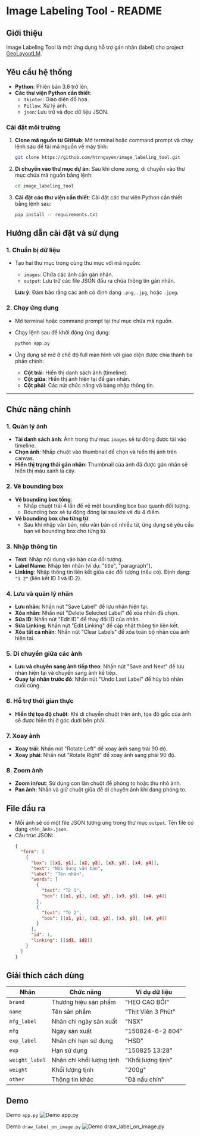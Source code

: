 # Image Labeling Tool - README

## Giới thiệu

Image Labeling Tool là một ứng dụng hỗ trợ gán nhãn (label) cho project [GeoLayoutLM](https://github.com/AlibabaResearch/AdvancedLiterateMachinery/tree/main/DocumentUnderstanding/GeoLayoutLM).

## Yêu cầu hệ thống

-   **Python**: Phiên bản 3.6 trở lên.
-   **Các thư viện Python cần thiết**:
    -   `tkinter`: Giao diện đồ họa.
    -   `Pillow`: Xử lý ảnh.
    -   `json`: Lưu trữ và đọc dữ liệu JSON.

### Cài đặt môi trường

1. **Clone mã nguồn từ GitHub**:
   Mở terminal hoặc command prompt và chạy lệnh sau để tải mã nguồn về máy tính:

    ```bash
    git clone https://github.com/htrnguyen/image_labeling_tool.git
    ```

2. **Di chuyển vào thư mục dự án**:
   Sau khi clone xong, di chuyển vào thư mục chứa mã nguồn bằng lệnh:

    ```bash
    cd image_labeling_tool
    ```

3. **Cài đặt các thư viện cần thiết**:
   Cài đặt các thư viện Python cần thiết bằng lệnh sau:

    ```bash
    pip install -r requirements.txt
    ```

## Hướng dẫn cài đặt và sử dụng

### 1. Chuẩn bị dữ liệu

-   Tạo hai thư mục trong cùng thư mục với mã nguồn:

    -   `images`: Chứa các ảnh cần gán nhãn.
    -   `output`: Lưu trữ các file JSON đầu ra chứa thông tin gán nhãn.

    **Lưu ý**: Đảm bảo rằng các ảnh có định dạng `.png`, `.jpg`, hoặc `.jpeg`.

### 2. Chạy ứng dụng

-   Mở terminal hoặc command prompt tại thư mục chứa mã nguồn.
-   Chạy lệnh sau để khởi động ứng dụng:

    ```bash
    python app.py
    ```

-   Ứng dụng sẽ mở ở chế độ full màn hình với giao diện được chia thành ba phần chính:
    -   **Cột trái**: Hiển thị danh sách ảnh (timeline).
    -   **Cột giữa**: Hiển thị ảnh hiện tại để gán nhãn.
    -   **Cột phải**: Các nút chức năng và bảng nhập thông tin.

---

## Chức năng chính

### 1. Quản lý ảnh

-   **Tải danh sách ảnh**: Ảnh trong thư mục `images` sẽ tự động được tải vào timeline.
-   **Chọn ảnh**: Nhấp chuột vào thumbnail để chọn và hiển thị ảnh trên canvas.
-   **Hiển thị trạng thái gán nhãn**: Thumbnail của ảnh đã được gán nhãn sẽ hiển thị màu xanh lá cây.

### 2. Vẽ bounding box

-   **Vẽ bounding box tổng**:
    -   Nhấp chuột trái 4 lần để vẽ một bounding box bao quanh đối tượng.
    -   Bounding box sẽ tự động đóng lại sau khi vẽ đủ 4 điểm.
-   **Vẽ bounding box cho từng từ**:
    -   Sau khi nhập văn bản, nếu văn bản có nhiều từ, ứng dụng sẽ yêu cầu bạn vẽ bounding box cho từng từ.

### 3. Nhập thông tin

-   **Text**: Nhập nội dung văn bản của đối tượng.
-   **Label Name**: Nhập tên nhãn (ví dụ: "title", "paragraph").
-   **Linking**: Nhập thông tin liên kết giữa các đối tượng (nếu có). Định dạng: `"1 2"` (liên kết ID 1 và ID 2).

### 4. Lưu và quản lý nhãn

-   **Lưu nhãn**: Nhấn nút "Save Label" để lưu nhãn hiện tại.
-   **Xóa nhãn**: Nhấn nút "Delete Selected Label" để xóa nhãn đã chọn.
-   **Sửa ID**: Nhấn nút "Edit ID" để thay đổi ID của nhãn.
-   **Sửa Linking**: Nhấn nút "Edit Linking" để cập nhật thông tin liên kết.
-   **Xóa tất cả nhãn**: Nhấn nút "Clear Labels" để xóa toàn bộ nhãn của ảnh hiện tại.

### 5. Di chuyển giữa các ảnh

-   **Lưu và chuyển sang ảnh tiếp theo**: Nhấn nút "Save and Next" để lưu nhãn hiện tại và chuyển sang ảnh kế tiếp.
-   **Quay lại nhãn trước đó**: Nhấn nút "Undo Last Label" để hủy bỏ nhãn cuối cùng.

### 6. Hỗ trợ thời gian thực

-   **Hiển thị tọa độ chuột**: Khi di chuyển chuột trên ảnh, tọa độ gốc của ảnh sẽ được hiển thị ở góc dưới bên phải.

### 7. Xoay ảnh

-   **Xoay trái**: Nhấn nút "Rotate Left" để xoay ảnh sang trái 90 độ.
-   **Xoay phải**: Nhấn nút "Rotate Right" để xoay ảnh sang phải 90 độ.

### 8. Zoom ảnh

-   **Zoom in/out**: Sử dụng con lăn chuột để phóng to hoặc thu nhỏ ảnh.
-   **Pan ảnh**: Nhấn và giữ chuột giữa để di chuyển ảnh khi đang phóng to.

## File đầu ra

-   Mỗi ảnh sẽ có một file JSON tương ứng trong thư mục `output`. Tên file có dạng `<tên_ảnh>.json`.
-   Cấu trúc JSON:
    ```json
    {
      "form": [
        {
          "box": [[x1, y1], [x2, y2], [x3, y3], [x4, y4]],
          "text": "Nội dung văn bản",
          "label": "Tên nhãn",
          "words": [
            {
              "text": "Từ 1",
              "box": [[x1, y1], [x2, y2], [x3, y3], [x4, y4]]
            },
            {
              "text": "Từ 2",
              "box": [[x1, y1], [x2, y2], [x3, y3], [x4, y4]]
            }
          ],
          "id": 1,
          "linking": [[id1, id2]]
        }
      ]
    }
    ```

## **Giải thích cách dùng**

| **Nhãn**       | **Chức năng**            | **Ví dụ dữ liệu**  |
| -------------- | ------------------------ | ------------------ |
| `brand`        | Thương hiệu sản phẩm     | "HEO CAO BỒI"      |
| `name`         | Tên sản phẩm             | "Thịt Viên 3 Phút" |
| `mfg_label`    | Nhãn chỉ ngày sản xuất   | "NSX"              |
| `mfg`          | Ngày sản xuất            | "150824-6-2 804"   |
| `exp_label`    | Nhãn chỉ hạn sử dụng     | "HSD"              |
| `exp`          | Hạn sử dụng              | "150825 13:28"     |
| `weight_label` | Nhãn chỉ khối lượng tịnh | "Khối lượng tịnh"  |
| `weight`       | Khối lượng tịnh          | "200g"             |
| `other`        | Thông tin khác           | "Đã nấu chín"      |

## Demo

Demo `app.py`
![Demo app.py](assets/demo_app.png)

Demo `draw_label_on_image.py`
![Demo draw_label_on_image.py](assets/demo_draw_label_on_image.png)
